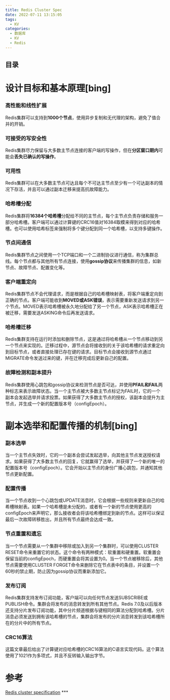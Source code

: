 ```yaml
---
title: Redis Cluster Spec
date: 2022-07-11 13:15:05
tags:
  - KV
categories:
  - 数据库
  - KV
  - Redis
---
```


<p></p>
<!-- more -->

## 目录
<!-- toc -->

# 设计目标和基本原理[bing]

### 高性能和线性扩展
  Redis集群可以支持到**1000个节点**，使用异步复制和无代理的架构，避免了值合并的开销。
  
### 可接受的写安全性
  Redis集群尽力保留与大多数主节点连接的客户端的写操作，但在**分区窗口期内**可能会**丢失已确认的写操作**。

### 可用性
  Redis集群可以在大多数主节点可达且每个不可达主节点至少有一个可达副本的情况下存活，并且可以通过副本迁移来提高抗故障能力。
  
### 哈希槽分配
Redis集群将**16384个哈希槽**分配给不同的主节点，每个主节点负责存储和服务一部分哈希槽。客户端可以通过计算键的CRC16值对16384取模来得到对应的哈希槽。也可以使用哈希标签来强制将多个键分配到同一个哈希槽，以支持多键操作。

### 节点间通信
  Redis集群节点之间使用一个TCP端口和一个二进制协议进行通信，称为集群总线。每个节点都与其他所有节点连接，使用**gossip协议**来传播集群的信息，如新节点、故障节点、配置变化等。
  
### 客户端重定向
  Redis集群节点不会代理请求，而是根据自己的哈希槽映射表，将客户端重定向到正确的节点。客户端可能收到**MOVED或ASK错误**，表示需要重新发送请求到另一个节点。MOVED表示哈希槽被永久地分配给了另一个节点，ASK表示哈希槽正在被迁移，需要发送ASKING命令后再发送请求。
  
### 哈希槽迁移
  Redis集群支持在运行时添加和删除节点，这是通过将哈希槽从一个节点移动到另一个节点来实现的。迁移过程中，源节点会将接收到的关于该哈希槽的请求重定向到目标节点，或者直接处理已存在键的请求。目标节点会接收到源节点通过MIGRATE命令发送过来的键，并在迁移完成后更新自己的配置。
  
### 故障检测和副本提升
  Redis集群使用心跳包和gossip协议来检测节点是否可达，并使用**PFAIL和FAIL**两种标志来表示故障状态。当一个主节点被大多数主节点标记为FAIL时，它的一个副本会发起选举并请求投票。如果获得了大多数主节点的授权，该副本会提升为主节点，并生成一个新的配置版本号（configEpoch）。


# 副本选举和配置传播的机制[bing]


### 副本选举
  当一个主节点失效时，它的一个副本会尝试发起选举，向其他主节点发送授权请求。如果获得了大多数主节点的回复，它就赢得了选举，并获得了一个新的唯一的配置版本号（configEpoch）。它会开始以主节点的身份广播心跳包，并通知其他节点更新配置。
  
### 配置传播
  当一个节点收到一个心跳包或UPDATE消息时，它会根据一些规则来更新自己的哈希槽映射表。如果一个哈希槽是未分配的，或者有一个新的节点使用更高的configEpoch来声明它，那么接收者会将该哈希槽绑定到新的节点。这样可以保证最后一次故障转移胜出，并且所有节点最终会达成一致。
  
### 节点重置和遗忘
  当一个节点需要从一个集群中移除或加入到另一个集群时，可以使用CLUSTER RESET命令来重置它的状态。这个命令有两种模式：软重置和硬重置。软重置会保留当前的configEpoch，而硬重置会将其设置为0。当一个节点被移除后，其他节点需要使用CLUSTER FORGET命令来删除它在节点表中的条目，并设置一个60秒的禁止期，防止因为gossip协议而重新添加它。
  
### 发布订阅
  Redis集群支持发布订阅功能，客户端可以向任何节点发送SUBSCRIBE或PUBLISH命令。集群会将发布的消息转发到所有其他节点。Redis 7.0及以后版本还支持分片发布订阅功能，其中分片频道根据与键相同的算法分配到哈希槽。分片消息必须发送到拥有该哈希槽的节点，集群会将发布的分片消息转发到该哈希槽所在的分片中的所有节点。
  
### CRC16算法
  这篇文章最后给出了计算键对应哈希槽的CRC16算法的C语言实现代码。这个算法使用了1021作为多项式，并且不反转输入输出字节。

# 参考
[Redis cluster specification](https://redis.io/docs/reference/cluster-spec/) ***
